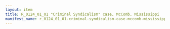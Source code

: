 ```yaml
---
layout: item
title: R_0124_01_01 "Criminal Syndicalism" case, McComb, Mississippi
manifest_name: r_0124_01_01-criminal-syndicalism-case-mccomb-mississippi
---
```

<!-- Add an essay or interpretive material below this line,
using HTML or markdown.  Do not modify this file above this line -->
